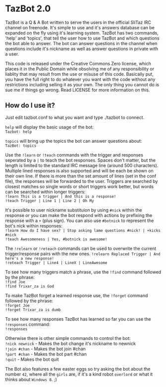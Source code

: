 TazBot 2.0
==========

TazBot is a Q & A Bot written to serve the users in the official SliTaz IRC channel on freenode.
It's simple to use and it's answers database can be expanded on the fly using it's learning system.
TazBot has two commands, 'help' and 'topics', that tell the user how to use TazBot and which questions the bot able to answer. The bot can answer questions in the channel when questions include it's nickname as well as answer questions in private with a user.

This code is released under the Creative Commons Zero license, which places it in the Public Domain while obsolving me of any responsibility or liablity that may result from the use or misuse of this code. Basically put, you have the full right to do whatever you want with the code without any restrictions including selling it as your own. The only thing you cannot do is sue me if things go wrong. Read LICENSE for more information on this.


How do I use it?
----------------
Just edit tazbot.conf to what you want and type ./tazbot to connect.

`help` will display the basic usage of the bot:  
`Tazbot: help`

`topics` will bring up the topics the bot can answer questions about:  
`TazBot: topics`

Use the `!learn` or `!teach` commands with the trigger and responses seperated by a `|` to teach the bot responses. Spaces don't matter, but the length is limited to the standard IRC message line (around 500 characters). Multiple lined responses is also supported and will be each be shown on their own line. If there is more than the set amount of lines (set in the conf file), the responses will be forwarded to the user.
Triggers are searched by closest matches so single words or short triggers work better, but words can be searched within longer triggers:  
`!learn This is a trigger | And this is a response!`  
`!teach Trigger | Line 1 | Line 2 | Oh My`

It's possible to user nickname substituion by using `#nick` within the response or you can make the bot respond with actions by prefixing the response with a `+` (plus sign). You can also use `#botnick` to represent the bot's nick within responses:  
`!learm How do I have sex? | Stop asking lame questions #nick! | +kicks #nick`  
`!teach Awesomeness | Yes, #botnick is awesome!`

The `!relearn` or `!reteach` commands can be used to overwrite the current trigger/response pairs with the new ones.
`!relearn Replaced Trigger | And here's a new response!`  
`!reteach Trigger | Line4 | LineX | LineAwesome`

To see how many triggers match a phrase, use the `!find` command followed by the phrase:  
`!find Joe`  
`!find Trixar_za is God`

To make TazBot forget a learned response use, the `!forget` command followed by the phrase:  
`!forget Joe`  
`!forget Trixar_za is dumb`

To see how many responses TazBot has learned so far you can use the `!responses` command:  
`!responses`

Otherwise there is other simple commands to control the bot:  
`!nick newnick` - Makes the bot change it's nickname to newnick  
`!join #chan` - Makes the bot join #chan  
`!part #chan` - Makes the bot part #chan  
`!quit` - Makes the bot quit

The Bot also features a few easter eggs so try asking the bot about the number `42`, where all the `girls` are, if it's a kind robot `overlord` or what it thinks about `Windows 8`. ;)